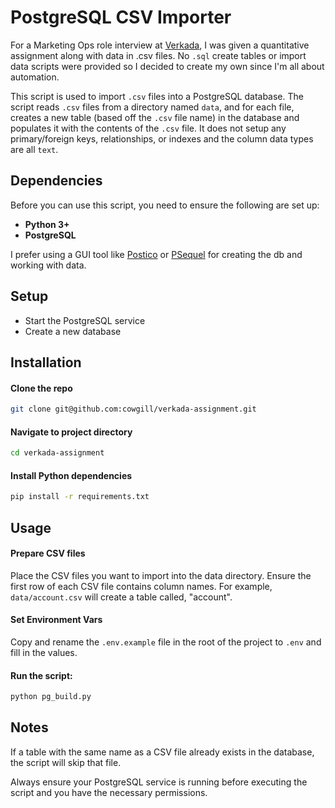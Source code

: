 # PostgreSQL CSV Importer

For a Marketing Ops role interview at [Verkada](https://www.verkada.com/), I was given a quantitative assignment along with data in .csv files. No `.sql` create tables or import data scripts were provided so I decided to create my own since I'm all about automation.

This script is used to import `.csv` files into a PostgreSQL database. The script reads `.csv` files from a directory named `data`, and for each file, creates a new table (based off the `.csv` file name) in the database and populates it with the contents of the `.csv` file. It does not setup any primary/foreign keys, relationships, or indexes and the column data types are all `text`.

## Dependencies

Before you can use this script, you need to ensure the following are set up:

- **Python 3+**
- **PostgreSQL**


I prefer using a GUI tool like [Postico](https://eggerapps.at/postico2/) or [PSequel](https://psequel.com/) for creating the db and working with data.

## Setup
   - Start the PostgreSQL service
   - Create a new database

## Installation

#### Clone the repo
```bash
git clone git@github.com:cowgill/verkada-assignment.git
```


#### Navigate to project directory
```bash
cd verkada-assignment
```

#### Install Python dependencies
```bash
pip install -r requirements.txt
```

## Usage

#### Prepare CSV files
Place the CSV files you want to import into the data directory. Ensure the first row of each CSV file contains column names. For example, `data/account.csv` will create a table called, "account".

#### Set Environment Vars
Copy and rename the `.env.example` file in the root of the project to `.env` and fill in the values.

#### Run the script:
```bash
python pg_build.py 
```

## Notes
If a table with the same name as a CSV file already exists in the database, the script will skip that file.

Always ensure your PostgreSQL service is running before executing the script and you have the necessary permissions.